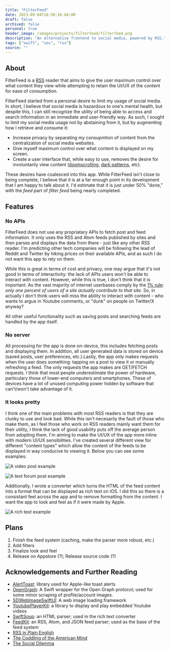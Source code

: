 ```yaml
---
title: "FilterFeed"
date: 2023-09-04T16:50:16-04:00
draft: false
archived: false
personal: true
header_image: /images/projects/filterfeed/filterfeed.png
description: "An alternative frontend to social media, powered by RSS."
tags: ["swift", "ios", "rss"]
source: ""
---
```


## About

FilterFeed is a [RSS](https://en.wikipedia.org/wiki/RSS) reader that aims to give the user maximum control over what content they view while attempting to retain the UI/UX of the content for ease of consumption.

FilterFeed started from a personal desire to limit my usage of social media. In short, I believe that social media is hazardous to one's mental health, but despite this, I can still recognize the utility of being able to access and search information in an immediate and user-friendly way. As such, I sought to limit my social media usage not by abstaining from it, but by augmenting how I retrieve and consume it:

 - Increase privacy by separating my consupmtion of content from the centralization of social media websites.
 - Give myself maximum control over what content is displayed on my screen.
 - Create a user interface that, while easy to use, removes the desire for involuntarily view content ([doomscrolling](https://en.wikipedia.org/wiki/Doomscrolling), [dark patterns](https://en.wikipedia.org/wiki/Dark_pattern), etc).

These desires have coalesced into this app. While FilterFeed isn't close to being complete, I believe that it is at a far enough point in its development that I am happy to talk about it. I'd estimate that it is just under 50% "done," with the *feed* part of *filter feed* being nearly completed.

## Features

### No APIs

FilterFeed does not use any propriatary APIs to fetch post and feed information. It only uses the RSS and Atom feeds published by sites and then parses and displays the data from there - just like any other RSS reader. I'm predicting other tech companies will be following the lead of Reddit and Twitter by hiking prices on their available APIs, and as such I do not want this app to rely on them.

While this is great in terms of cost and privacy, one may argue that it's not good in terms of interactivity: the lack of APIs users won't be able to interact with content. However, while this is true, I don't think that it is important. As the vast majority of internet userbases comply by the [1% rule](https://en.wikipedia.org/wiki/1%25_rule): *only one percent of users of a site actually contribute to that site*. So, in actually I don't think users will miss the ability to interact with content - who wants to argue in Youtube comments, or "dunk" on people on Twitter/X anyway?

All other useful functionality such as saving posts and searching feeds are handled by the app itself.

### No server

All processing for the app is done on-device, this includes fetching posts and displaying them. In addition, all user generated data is stored on device (saved posts, user preferences, etc.).Lastly, the app only makes requests when the user does something: tapping on a post to view it or manually refreshing a feed. The only requests the app makes are GET/FETCH requests. I think that most people underestimate the power of hardware, particulary those of lower-end computers and smartphones. These of devices have a lot of unused computing power hidden by software that can't/won't take advantage of it.

### It looks pretty

I think one of the main problems with most RSS readers is that they are clunky to use and look bad. While this isn't necesarily the fault of those who make them, as I feel those who work on RSS readers mainly want them for their utility, I think the lack of good usability puts off the average person from adopting them. I'm aiming to make the UI/UX of the app more inline with modern UI/UX sensibilities. I've created several different view for different "content types" which allow the content of the feeds to be displayed in way conducive to viewing it. Below you can see some examples:

![A video post example](video_example.PNG "An example of displaying a video and its feed.")

![A text forum post example](forum_post_example.PNG "A text forum post example.")

Additionally, I wrote a converter which turns the HTML of the feed content into a format that can be displayed as rich text on iOS. I did this so there is a consistant feel across the app and to remove formatting from the content. I want the app to look and feel as if it were made by Apple.

![A rich text example](rich_text_example.PNG "A rich text example.")

## Plans

1. Finish the feed system (caching, make the parser more robust, etc.)
2. Add filters
3. Finalize look and feel
4. Release on Appstore (?); Release source code (?)

## Acknowledgements and Further Reading

- [AlertToast](https://github.com/elai950/AlertToast/): library used for Apple-like toast alerts
- [OpenGraph](https://github.com/satoshi-takano/OpenGraph): A Swift wrapper for the Open Graph protocol; used for some minor scraping of profile/account images.
- [SDWebImageSwiftUI](https://github.com/SDWebImage/SDWebImageSwiftUI): A web image loading framework
- [YoutubePlayerKit](https://github.com/SvenTiigi/YouTubePlayerKit): a library to display and play embedded Youtube videos
- [SwiftSoup](https://github.com/scinfu/SwiftSoup): an HTML parser; used in the rich text converter
- [FeedKit](https://github.com/nmdias/FeedKit): an RSS, Atom, and JSON feed parser; used as the base of the feed system
- [RSS in Plain English](https://www.youtube.com/watch?v=0klgLsSxGsU)
- [The Coddling of the American Mind](https://www.thecoddling.com/)
- [The Social Dilemma](https://www.netflix.com/title/81254224)

